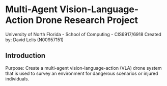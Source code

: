 # Multi-Agent Vision-Language-Action Drone Research Project
University of North Florida - School of Computing - CIS6917/6918
Created by: David Lelis (N00957151)

## Introduction
Purpose: Create a multi-agent vision-language-action (VLA) drone system that is used to survey an environment for dangerous scenarios or injured individuals.
